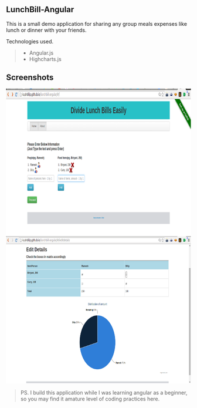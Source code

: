 ## LunchBill-Angular

This is a small demo application for sharing any group meals expenses like lunch or dinner with your friends.

Technologies used.
> - Angular.js
> - Highcharts.js

## Screenshots

<img src="https://raw.githubusercontent.com/kushdilip/lunchbill-angular/gh-pages/screenshots/home.png" width="928px" height="400px" alt="home"/>

<img src="https://raw.githubusercontent.com/kushdilip/lunchbill-angular/gh-pages/screenshots/result.png" width="928px" height="400px" alt="result"/>


> PS. I build this application while I was learning angular as a beginner, so you may find it amature level of coding practices here.
